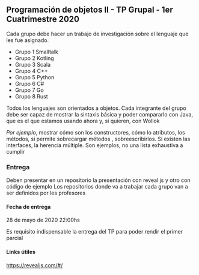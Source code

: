 ## Programación de objetos II - TP Grupal - 1er Cuatrimestre 2020

Cada grupo debe hacer un trabajo de investigación sobre el lenguaje que les fue asignado.

- Grupo 1  Smalltalk 
- Grupo 2  Kotling 
- Grupo 3  Scala 
- Grupo 4  C++ 
- Grupo 5  Python 
- Grupo 6  C# 
- Grupo 7  Go 
- Grupo 8  Rust

Todos los lenguajes son orientados a objetos. Cada integrante del grupo debe ser capaz de mostrar la sintaxis básica y poder compararlo con Java, que es el que estamos usando ahora y, si quieren, con Wollok

_Por ejemplo_, mostrar cómo son los constructores, cómo lo atributos, los métodos, si permite sobrecargar métodos , sobreescribirlos. Si existen las interfaces, la herencia múltiple. Son ejemplos, no una lista exhaustiva a cumplir

### Entrega 
Deben presentar en un repositorio la presentación con reveal js y otro con código de ejemplo
Los repositorios donde va a trabajar cada grupo van a ser definidos por les profesores
#### Fecha de entrega
28 de mayo de 2020 22:00hs

Es requisito indispensable la entrega del TP para poder rendir el primer parcial

#### Links útiles  
https://revealjs.com/#/


